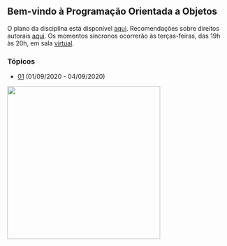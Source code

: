 ## Bem-vindo à Programação Orientada a Objetos

O plano da disciplina está disponível [aqui](./media/plano-poo.pdf). Recomendações sobre direitos autorais [aqui](./media/recomendacao-prograd.pdf). Os
momentos síncronos ocorrerão às terças-feiras, das 19h às 20h, em sala [virtual](https://meet.google.com/lookup/awkznsp2o3).

### Tópicos

- [01](topicos/01.md) (01/09/2020 - 04/09/2020)

<img src="https://github.com/kyriosdata/oo/raw/master/media/flyier-poo.png" width="350">
